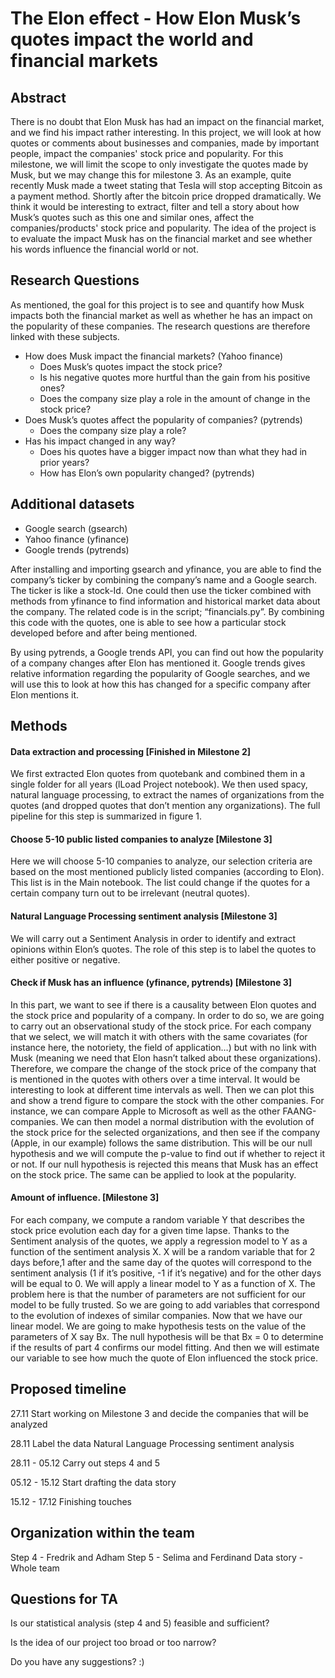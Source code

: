 # The Elon effect - How Elon Musk’s quotes impact the world and financial markets

## Abstract

There is no doubt that Elon Musk has had an impact on the financial market, and we find his impact rather interesting. In this project, we will look at how quotes or comments about businesses and companies, made by important people, impact the companies' stock price and popularity. For this milestone, we will limit the scope to only investigate the quotes made by Musk, but we may change this for milestone 3. As an example, quite recently Musk made a tweet stating that Tesla will stop accepting Bitcoin as a payment method. Shortly after the bitcoin price dropped dramatically. We think it would be interesting to extract, filter and tell a story about how Musk’s quotes such as this one and similar ones, affect the companies/products' stock price and popularity. The idea of the project is to evaluate the impact Musk has on the financial market and see whether his words influence the financial world or not.

## Research Questions

As mentioned, the goal for this project is to see and quantify how Musk impacts both the financial market as well as whether he has an impact on the popularity of these companies. The research questions are therefore linked with these subjects.

-   How does Musk impact the financial markets? (Yahoo finance)
    -   Does Musk’s quotes impact the stock price?
    -   Is his negative quotes more hurtful than the gain from his positive ones?
    -   Does the company size play a role in the amount of change in the stock price?
-   Does Musk’s quotes affect the popularity of companies? (pytrends)
    -   Does the company size play a role?
-   Has his impact changed in any way?
    -   Does his quotes have a bigger impact now than what they had in prior years?
    -   How has Elon’s own popularity changed? (pytrends)

## Additional datasets

-   Google search (gsearch)
-   Yahoo finance (yfinance)
-   Google trends (pytrends)

After installing and importing gsearch and yfinance, you are able to find the company’s ticker by combining the company’s name and a Google search. The ticker is like a stock-Id. One could then use the ticker combined with methods from yfinance to find information and historical market data about the company. The related code is in the script; “financials.py”. By combining this code with the quotes, one is able to see how a particular stock developed before and after being mentioned.

By using pytrends, a Google trends API, you can find out how the popularity of a company changes after Elon has mentioned it. Google trends gives relative information regarding the popularity of Google searches, and we will use this to look at how this has changed for a specific company after Elon mentions it.

## Methods

#### Data extraction and processing [Finished in Milestone 2]

We first extracted Elon quotes from quotebank and combined them in a single folder for all years (lLoad Project notebook). We then used spacy, natural language processing, to extract the names of organizations from the quotes (and dropped quotes that don’t mention any organizations). The full pipeline for this step is summarized in figure 1.

#### Choose 5-10 public listed companies to analyze [Milestone 3]

Here we will choose 5-10 companies to analyze, our selection criteria are based on the most mentioned publicly listed companies (according to Elon). This list is in the Main notebook. The list could change if the quotes for a certain company turn out to be irrelevant (neutral quotes).

#### Natural Language Processing sentiment analysis [Milestone 3]

We will carry out a Sentiment Analysis in order to identify and extract opinions within Elon’s quotes. The role of this step is to label the quotes to either positive or negative.

#### Check if Musk has an influence (yfinance, pytrends) [Milestone 3]

In this part, we want to see if there is a causality between Elon quotes and the stock price and popularity of a company. In order to do so, we are going to carry out an observational study of the stock price. For each company that we select, we will match it with others with the same covariates (for instance here, the notoriety, the field of application…) but with no link with Musk (meaning we need that Elon hasn’t talked about these organizations). Therefore, we compare the change of the stock price of the company that is mentioned in the quotes with others over a time interval. It would be interesting to look at different time intervals as well. Then we can plot this and show a trend figure to compare the stock with the other companies. For instance, we can compare Apple to Microsoft as well as the other FAANG-companies. We can then model a normal distribution with the evolution of the stock price for the selected organizations, and then see if the company (Apple, in our example) follows the same distribution. This will be our null hypothesis and we will compute the p-value to find out if whether to reject it or not. If our null hypothesis is rejected this means that Musk has an effect on the stock price. The same can be applied to look at the popularity.

#### Amount of influence. [Milestone 3]

For each company, we compute a random variable Y that describes the stock price evolution each day for a given time lapse. Thanks to the Sentiment analysis of the quotes, we apply a regression model to Y as a function of the sentiment analysis X. X will be a random variable that for 2 days before,1 after and the same day of the quotes will correspond to the sentiment analysis (1 if it’s positive, -1 if it’s negative) and for the other days will be equal to 0. We will apply a linear model to Y as a function of X. The problem here is that the number of parameters are not sufficient for our model to be fully trusted. So we are going to add variables that correspond to the evolution of indexes of similar companies. Now that we have our linear model. We are going to make hypothesis tests on the value of the parameters of X say Bx. The null hypothesis will be that Bx = 0 to determine if the results of part 4 confirms our model fitting. And then we will estimate our variable to see how much the quote of Elon influenced the stock price.

## Proposed timeline

27.11 Start working on Milestone 3 and decide the companies that will be analyzed

28.11 Label the data Natural Language Processing sentiment analysis

28.11 - 05.12 Carry out steps 4 and 5

05.12 - 15.12 Start drafting the data story

15.12 - 17.12 Finishing touches

## Organization within the team

Step 4 - Fredrik and Adham
Step 5 - Selima and Ferdinand
Data story - Whole team

## Questions for TA

Is our statistical analysis (step 4 and 5) feasible and sufficient?

Is the idea of our project too broad or too narrow?

Do you have any suggestions? :)
